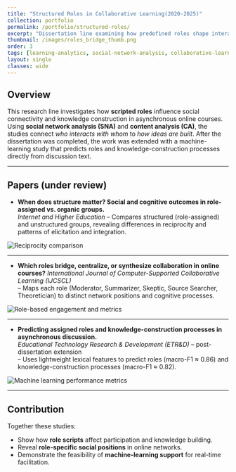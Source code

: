 ```yaml
---
title: "Structured Roles in Collaborative Learning(2020-2025)"
collection: portfolio
permalink: /portfolio/structured-roles/
excerpt: "Dissertation line examining how predefined roles shape interaction networks and knowledge construction, followed by a machine-learning extension."
thumbnail: /images/roles_bridge_thumb.png
order: 3
tags: [learning-analytics, social-network-analysis, collaborative-learning, roles, machine-learning]
layout: single
classes: wide
---
```


## Overview
This research line investigates how **scripted roles** influence social connectivity and knowledge construction in asynchronous online courses. Using **social network analysis (SNA)** and **content analysis (CA)**, the studies connect *who interacts with whom* to *how ideas are built*. After the dissertation was completed, the work was extended with a machine-learning study that predicts roles and knowledge-construction processes directly from discussion text.

---

## Papers (under review)

- **When does structure matter? Social and cognitive outcomes in role-assigned vs. organic groups.**  
  *Internet and Higher Education* 
  – Compares structured (role-assigned) and unstructured groups, revealing differences in reciprocity and patterns of elicitation and integration.

<p><img src="https://mlee010.github.io/MinkyungLee/images/DS1_reciprocity_image.png"
        alt="Reciprocity comparison"
        style="max-width:100%; height:auto; display:block; margin:14px 0;"></p>

---

- **Which roles bridge, centralize, or synthesize collaboration in online courses?** 
  *International Journal of Computer-Supported Collaborative Learning (IJCSCL)*  
  – Maps each role (Moderator, Summarizer, Skeptic, Source Searcher, Theoretician) to distinct network positions and cognitive processes.

<p><img src="https://mlee010.github.io/MinkyungLee/images/DS2_role_image.png"
        alt="Role-based engagement and metrics"
        style="max-width:100%; height:auto; display:block; margin:14px 0;"></p>

---

- **Predicting assigned roles and knowledge-construction processes in asynchronous discussion.**  
  *Educational Technology Research & Development (ETR&D)* – post-dissertation extension  
  – Uses lightweight lexical features to predict roles (macro-F1 ≈ 0.86) and knowledge-construction processes (macro-F1 ≈ 0.82).

<p><img src="https://mlee010.github.io/MinkyungLee/images/DS3_MLimage.png"
        alt="Machine learning performance metrics"
        style="max-width:100%; height:auto; display:block; margin:14px 0;"></p>


---

## Contribution
Together these studies:
- Show how **role scripts** affect participation and knowledge building.  
- Reveal **role-specific social positions** in online networks.  
- Demonstrate the feasibility of **machine-learning support** for real-time facilitation.
